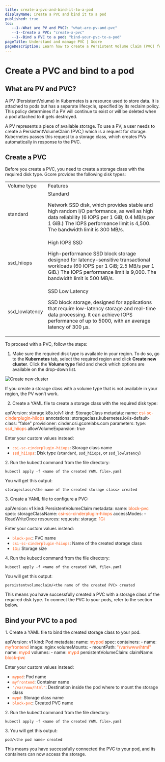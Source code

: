 ```yaml
---
title: create-a-pvc-and-bind-it-to-a-pod
displayName: Create a PVC and bind it to a pod
published: true
toc:
   --1--What are PV and PVC?: "what-are-pv-and-pvc"
   --1--Create a PVC: "create-a-pvc"
   --1--Bind a PVC to a pod: "bind-your-pvc-to-a-pod"
pageTitle: Understand and manage PVC | Gcore
pageDescription: Learn how to create a Persistent Volume Claim (PVC) for different disk types in Kubernetes to request storage and bind it to a pod.
---
```

# Create a PVC and bind to a pod
  
## What are PV and PVC?

A PV (PersistentVolume) in Kubernetes is a resource used to store data. It is attached to pods but has a separate lifecycle, specified by its reclaim policy. This policy determines if a PV will continue to exist or will be deleted when a pod attached to it gets destroyed.

A PV represents a piece of available storage. To use a PV, a user needs to create a PersistentVolumeClaim (PVC,) which is a request for storage. Kubernetes passes this request to a storage class, which creates PVs automatically in response to the PVC.

## Create a PVC

Before you create a PVC, you need to create a storage class with the required disk type. Gcore provides the following disk types:

<table>
   <tr>
      <td>Volume type</td>
      <td>Features</td>
   </tr>
   <tr>
      <td>standard</td>
      <td> Standard

Network SSD disk, which provides stable and high random I/O performance, as well as high data reliability (6 IOPS per 1 GiB; 0.4 MB/s per 1 GiB.) The IOPS performance limit is 4,500. The bandwidth limit is 300 MB/s.
      </td>
   </tr>
   <tr>
      <td>ssd_hiiops</td>
      <td> High IOPS SSD

High-performance SSD block storage designed for latency-sensitive transactional workloads (60 IOPS per 1 GiB; 2.5 MB/s per 1 GiB.) The IOPS performance limit is 9,000. The bandwidth limit is 500 MB/s.
      </td>
   </tr>
   <tr>
      <td>ssd_lowlatency</td>
      <td>SSD Low Latency

SSD block storage, designed for applications that require low-latency storage and real-time data processing. It can achieve IOPS performance of up to 5000, with an average latency of 300 µs.
      </td>
</table>

To proceed with a PVC, follow the steps:

1. Make sure the required disk type is available in your region. To do so, go to the **Kubernetes** tab, select the required region and click **Create new cluster**. Click the **Volume type** field and check which options are available on the drop-down list. 

<img src="https://assets.gcore.pro/docs/cloud/kubernetes/storage/create-a-pvc-and-bind-it-to-a-pod/1-available-volumes.jpg" alt="Create new cluster">

If you create a storage class with a volume type that is not available in your region, the PV won’t work.

2. Create a YAML file to create a storage class with the required disk type:

<code-block>
apiVersion: storage.k8s.io/v1  
kind: StorageClass  
metadata:  
  name: <span style="color:#FF5913">csi-sc-cinderplugin-hiiops</span>  
  annotations:  
    storageclass.kubernetes.io/is-default-class: "false"  
provisioner: cinder.csi.gcorelabs.com  
parameters:  
  type: <span style="color:#FF5913">ssd_hiiops</span>  
allowVolumeExpansion: true
</code-block>

Enter your custom values instead:

- <span style="color:#FF5913">`csi-sc-cinderplugin-hiiops`</span>: Storage class name  
- <span style="color:#FF5913">`ssd_hiiops`</span>: Disk type (`standard`, `ssd_hiiops`, or `ssd_lowlatency`)

2\. Run the kubectl command from the file directory:

```
kubectl apply -f <name of the created YAML file>.yaml
```

You will get this output:

```
storageclass/<the name of the created storage class> created
```

3\. Create a YAML file to configure a PVC:

<code-block>
apiVersion: v1  
kind: PersistentVolumeClaim  
metadata:  
  name: <span style="color:#FF5913">block-pvc</span>  
spec:  
  storageClassName: <span style="color:#FF5913">csi-sc-cinderplugin-hiiops</span>  
  accessModes:  
    - ReadWriteOnce  
  resources:  
    requests:  
      storage: <span style="color:#FF5913">1Gi</span>
</code-block>

Enter your custom values instead:

- <span style="color:#FF5913">`block-pvc`</span>: PVC name  
- <span style="color:#FF5913">`csi-sc-cinderplugin-hiiops`</span>: Name of the created storage class  
- <span style="color:#FF5913">`1Gi`</span>: Storage size

4\. Run the kubectl command from the file directory:

```
kubectl apply -f <name of the created YAML file>.yaml
```

You will get this output:

```
persistentvolumeclaim/<the name of the created PVC> created
```

This means you have successfully created a PVC with a storage class of the required disk type. To connect the PVC to your pods, refer to the section below.

## Bind your PVC to a pod

1\. Create a YAML file to bind the created storage class to your pod.

<code-block>
apiVersion: v1  
kind: Pod  
metadata:  
  name: <span style="color:#FF5913">mypod</span>
spec:  
  containers:  
    - name: <span style="color:#FF5913">myfrontend</span>
      image: nginx  
      volumeMounts:  
        - mountPath: <span style="color:#FF5913">"/var/www/html"</span>
          name: <span style="color:#FF5913">mypd</span>
  volumes:  
    - name: <span style="color:#FF5913">mypd</span>
      persistentVolumeClaim:  
        claimName: <span style="color:#FF5913">block-pvc</span>
</code-block>

Enter your custom values instead:

- <span style="color:#FF5913">`mypod`</span>: Pod name  
- <span style="color:#FF5913">`myfrontend`</span>: Container name  
- <span style="color:#FF5913">`"/var/www/html"`</span>: Destination inside the pod where to mount the storage class  
- <span style="color:#FF5913">`mypd`</span>: Storage class name  
- <span style="color:#FF5913">`block-pvc`</span>: Created PVC name

2\. Run the kubectl command from the file directory:

```
kubectl apply -f <name of the created YAML file>.yaml
```

3\. You will get this output:

```
pod/<the pod name> created
```

This means you have successfully connected the PVC to your pod, and its containers can now access the storage.
